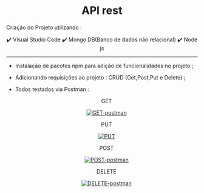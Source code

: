  <h1 align="center"> API rest </h1>


Criação do Projeto utilizando :


<p align="center"> ✔️ Visual Studio Code                  ✔️  Mongo DB(Banco de dados não relacional)                        ✔️  Node js 
  </p>
 <hr>
 




- Instalação de pacotes npm para adição de funcionalidades no projeto ;
- Adicionando requisições ao projeto : CRUD (Get,Post,Put e Delete) ;
- Todos testados via Postman :
  
  
  <p align="center"> GET </p>
  <p align="center"><a href="https://ibb.co/vxj5Smq"><img src="https://i.ibb.co/nsL2Ffm/GET-postman.jpg" alt="GET-postman" border="0"></a> </p>
  
  
   <p align="center"> PUT </p>
  <p align="center"><a href="https://ibb.co/NmtWh2h"><img src="https://i.ibb.co/z7QPcVc/PUT.jpg" alt="PUT" border="0"></a> </p>
  
  
   <p align="center"> POST </p>
  <p align="center"><a href="https://ibb.co/HhBD6fZ"><img src="https://i.ibb.co/vXVxp69/POST-postman.jpg" alt="POST-postman" border="0"></a> </p>



   <p align="center"> DELETE </p>
  <p align="center"><a href="https://ibb.co/FbLQY94"><img src="https://i.ibb.co/WW4rzQv/PUT-postman.jpg" alt="DELETE-postman" border="0"></a> </p>

